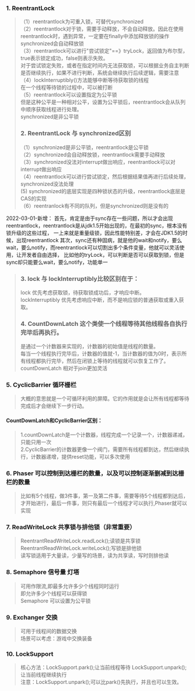 ### 1. ReentrantLock
>（1）reentrantlock为可重入锁，可替代synchronized    
>（2）reentrantlock对于锁，需要手动释放，不会自动释放。因此在使用reentrantlock时，遇到异常，一定要在finally中添加释放锁的操作  
>   synchronized会自动释放锁  
>（3）reentrantlock可以进行"尝试锁定"==》tryLock，返回值为布尔型，true表示锁定成功，false则表示失败。  
>   对于尝试锁定失败，或者在指定时间内无法获取锁，可以根据业务自主判断是否继续执行，如果不进行判断，系统会继续执行后续逻辑，需要注意  
>（4）lockInterruptibly()方法能够中断等待获取锁的线程    
>   在一个线程等待锁的过程中，可以被打断  
>（5）reentrantlock可以设置指定为公平锁  
>   但是这种公平是一种相对公平，设置为公平锁后，reentrantlock会从队列中顺序获取线程进行处理。  
>   synchronized是非公平锁  
>
>### 2. ReentrantLock 与 synchronized区别
>（1）synchronized是非公平锁，reentrantlock是公平锁    
>（2）synchronized会自动释放锁，reentrantlock需要手动释放  
>（3）synchronized没法对interrupt做出响应，reentrantlock可以对interrupt做出响应  
>（4）reentrantlock可以进行尝试锁定，然后根据结果值再进行后续处理，synchronized没法处理  
> (5) synchronized的底层实现是四种锁状态的升级，reentrantlock底层是CAS的实现  
>（6）reentranlock有不同的队列，但是synchronized则是没有的

2022-03-01-新增：
首先，肯定是由于sync存在一些问题，所以才会出现reentrantlock，reentrantlock是从jdk1.5开始出现的，在最初的sync，根本没有锁升级的这些过程，
一上来就是重量级锁，因此性能特别差，才会在JDK1.5的时候，出现reentrantlock
其次，sync还有种固病，就是他的wait和notify，要么wait，要么notify，而reentrantlock可以切割出多个条件变量，他就可以灵活使用，让开发者自由选择，
比如他的tryLock，可以判断是否可以获取到锁，但是sync却只能要么wait，要么notify，功能单一


>
>### 3. lock 与 lockInterruptibly比较区别在于：
> lock 优先考虑获取锁，待获取锁成功后，才响应中断。  
> lockInterruptibly 优先考虑响应中断，而不是响应锁的普通获取或重入获取。  
>
>### 4. CountDownLatch 这个类使一个线程等待其他线程各自执行完毕后再执行。
> 是通过一个计数器来实现的，计数器的初始值是线程的数量。  
>每当一个线程执行完毕后，计数器的值就-1，当计数器的值为0时，表示所有线程都执行完毕，然后在闭锁上等待的线程就可以恢复工作了。  
>countDownLatch 相对于join更加灵活
               
### 5. CyclicBarrier 循环栅栏 
> 大概的意思就是一个可循环利用的屏障。它的作用就是会让所有线程都等待完成后才会继续下一步行动。   


#### CountDownLatch和CyclicBarrier区别：
> 1.countDownLatch是一个计数器，线程完成一个记录一个，计数器递减，只能只用一次  
> 2.CyclicBarrier的计数器更像一个阀门，需要所有线程都到达，然后继续执行，计数器递增，提供reset功能，可以多次使用  
 

### 6. Phaser 可以控制到达栅栏的数量，以及可以控制逐渐删减到达栅栏的数量
> 比如有5个线程，做3件事，第一及第二件事，需要等待5个线程都到达后，才开始进行，最后一件事，则只有最后一个线程才可以执行,Phaser就可以实现

### 7. ReadWriteLock 共享锁与排他锁（非常重要） 
> ReentrantReadWriteLock.readLock();读锁是共享锁    
> ReentrantReadWriteLock.writeLock();写锁是排他锁  
>读写锁适用于大量读，少量写的场景，读为共享读，写时则排他读
>
>
### 8. Semaphore 信号量 灯塔
> 可用作限流,即最多允许多少个线程同时运行  
> 即允许多少个线程可以获得锁  
>Semaphore 可以设置为公平锁  
>

### 9. Exchanger 交换 
> 可用于线程间的数据交换  
> 场景可以考虑：游戏中交换装备  
>
>
### 10. LockSupport
> 核心方法：LockSupport.park();让当前线程等待 
>LockSupport.unpark();让当前线程继续执行  
>注意：LockSupport.unpark();可以比park()先执行，并且也可以生效。 
>